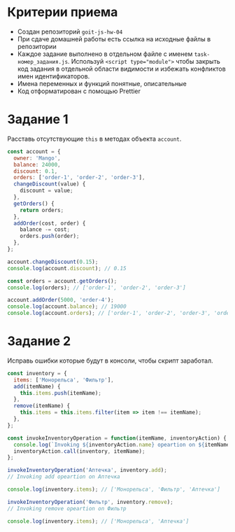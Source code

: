 # Критерии приема

- Создан репозиторий `goit-js-hw-04`
- При сдаче домашней работы есть ссылка на исходные файлы в репозитории
- Каждое задание выполнено в отдельном файле с именем `task-номер_задания.js`.
  Используй `<script type="module">` чтобы закрыть код задания в отдельной
  области видимости и избежать конфликтов имен идентификаторов.
- Имена переменных и функций понятные, описательные
- Код отформатирован с помощью Prettier

# Задание 1

Расставь отсутствующие `this` в методах объекта `account`.

```js
const account = {
  owner: 'Mango',
  balance: 24000,
  discount: 0.1,
  orders: ['order-1', 'order-2', 'order-3'],
  changeDiscount(value) {
    discount = value;
  },
  getOrders() {
    return orders;
  },
  addOrder(cost, order) {
    balance -= cost;
    orders.push(order);
  },
};

account.changeDiscount(0.15);
console.log(account.discount); // 0.15

const orders = account.getOrders();
console.log(orders); // ['order-1', 'order-2', 'order-3']

account.addOrder(5000, 'order-4');
console.log(account.balance); // 19000
console.log(account.orders); // ['order-1', 'order-2', 'order-3', 'order-4']
```

# Задание 2

Исправь ошибки которые будут в консоли, чтобы скрипт заработал.

```js
const inventory = {
  items: ['Монорельса', 'Фильтр'],
  add(itemName) {
    this.items.push(itemName);
  },
  remove(itemName) {
    this.items = this.items.filter(item => item !== itemName);
  },
};

const invokeInventoryOperation = function(itemName, inventoryAction) {
  console.log(`Invoking ${inventoryAction.name} opeartion on ${itemName}`);
  inventoryAction.call(inventory, itemName);
};

invokeInventoryOperation('Аптечка', inventory.add);
// Invoking add opeartion on Аптечка

console.log(inventory.items); // ['Монорельса', 'Фильтр', 'Аптечка']

invokeInventoryOperation('Фильтр', inventory.remove);
// Invoking remove opeartion on Фильтр

console.log(inventory.items); // ['Монорельса', 'Аптечка']
```
